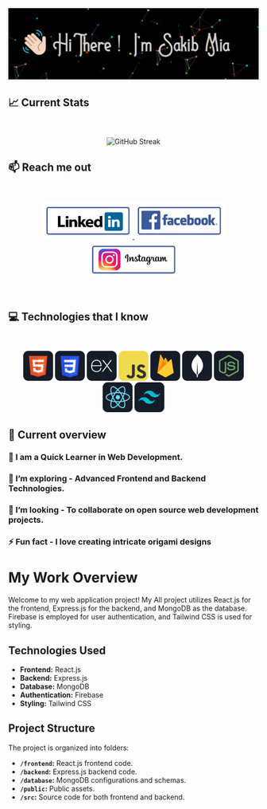 <a href="https://sakib-portfolio22.web.app/">
<img src="https://raw.githubusercontent.com/sakibhossain22/sakibhossain22/main/images/banner.png" />
</a>

## :chart_with_upwards_trend: Current Stats

<br />
<p align="center">
<img src="https://github-readme-streak-stats.herokuapp.com?user=sakibhossain22&theme=shades-of-purple&hide_border=true&card_width=496" alt="GitHub Streak" />
</p>

## :mailbox: Reach me out

<br />

<p align="center">
    <a href="https://www.linkedin.com/in/sakibhossain22">
        <img height="75" src="https://raw.githubusercontent.com/sakibhossain22/sakibhossain22/main/images/Linkedin.png">
    </a>
    <a href="https://www.facebook.com/Sakib.Hossain97">
        <img height="75" src="https://raw.githubusercontent.com/sakibhossain22/sakibhossain22/main/images/Facebook.png">
    </a>
    <a href="https://www.instagram.com/sakib.hossain97">
        <img height="75" src="https://raw.githubusercontent.com/sakibhossain22/sakibhossain22/main/images/Twitter2.png">
    </a>
</p>

<br />

## :computer: Technologies that I know

<br>
<p align="center">
<img src="https://raw.githubusercontent.com/sakibhossain22/sakibhossain22/main/images/HTML.png"/>
<img src="https://raw.githubusercontent.com/sakibhossain22/sakibhossain22/main/images/css.png"/>
<img src="https://raw.githubusercontent.com/sakibhossain22/sakibhossain22/main/images/express.png"/>
<img src="https://raw.githubusercontent.com/sakibhossain22/sakibhossain22/main/images/JavaScript.png"/>
<img src="https://raw.githubusercontent.com/sakibhossain22/sakibhossain22/main/images/firebase.png"/>
<img src="https://raw.githubusercontent.com/sakibhossain22/sakibhossain22/main/images/mongo.png"/>
<img src="https://raw.githubusercontent.com/sakibhossain22/sakibhossain22/main/images/node.png"/>
<img src="https://raw.githubusercontent.com/sakibhossain22/sakibhossain22/main/images/react.png"/>
<img src="https://raw.githubusercontent.com/sakibhossain22/sakibhossain22/main/images/tailwind.png"/>
<br/>

## :eyes: Current overview
### 🔭 I am a Quick Learner in Web Development.

### 🌱 I’m exploring - Advanced Frontend and Backend Technologies.

### 👯 I’m looking - To collaborate on open source web development projects.

### ⚡ Fun fact - I love creating intricate origami designs


# My Work Overview

Welcome to my web application project! My All project utilizes React.js for the frontend, Express.js for the backend, and MongoDB as the database. Firebase is employed for user authentication, and Tailwind CSS is used for styling.

## Technologies Used
- **Frontend:** React.js
- **Backend:** Express.js
- **Database:** MongoDB
- **Authentication:** Firebase
- **Styling:** Tailwind CSS

## Project Structure

The project is organized into folders:
- **`/frontend`:** React.js frontend code.
- **`/backend`:** Express.js backend code.
- **`/database`:** MongoDB configurations and schemas.
- **`/public`:** Public assets.
- **`/src`:** Source code for both frontend and backend.
